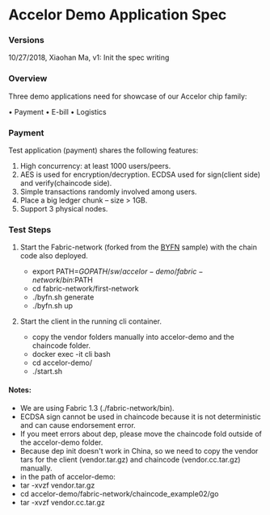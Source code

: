 



# Accelor Demo Application Spec

### Versions
10/27/2018, Xiaohan Ma, v1: Init the spec writing

### Overview
Three demo applications need for showcase of our Accelor chip family:

•  Payment
•  E-bill
•  Logistics


### Payment
Test application (payment) shares the following features:

1. High concurrency: at least 1000 users/peers.
2. AES is used for encryption/decryption. ECDSA used for sign(client side) and verify(chaincode side).
3. Simple transactions randomly involved among users.
4. Place a big ledger chunk – size > 1GB.
5. Support 3 physical nodes.

### Test Steps
1. Start the Fabric-network (forked from the [BYFN](https://hyperledger-fabric.readthedocs.io/en/latest/build_network.html) sample)  with the chain code also deployed.
   - export PATH=$GOPATH/sw/accelor-demo/fabric-network/bin:$PATH
   - cd fabric-network/first-network
   - ./byfn.sh generate
   - ./byfn.sh up

2. Start the client in the running cli container.
   - copy the vendor folders manually into accelor-demo and the chaincode folder.
   - docker exec -it cli bash
   - cd accelor-demo/
   - ./start.sh

#### Notes:
- We are using Fabric 1.3 (./fabric-network/bin).
- ECDSA sign cannot be used in chaincode because it is not deterministic and can cause endorsement error.
- If you meet errors about dep, please move the chaincode fold outside of the accelor-demo folder.
- Because dep init doesn't work in China, so we need to copy the vendor tars for the client (vendor.tar.gz) and chaincode (vendor.cc.tar.gz) manually.
- in the path of accelor-demo:
- tar -xvzf vendor.tar.gz
- cd accelor-demo/fabric-network/chaincode_example02/go
- tar -xvzf vendor.cc.tar.gz
